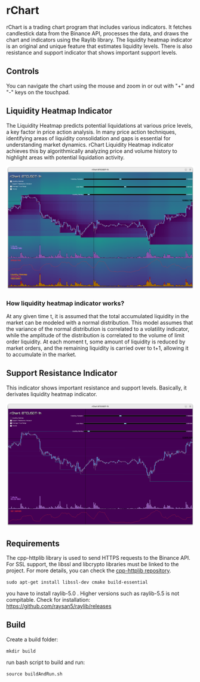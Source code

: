 # rChart

rChart is a trading chart program that includes various indicators. It fetches candlestick data from the Binance API, processes the data, and draws the chart and indicators using the Raylib library. The liquidity heatmap indicator is an original and unique feature that estimates liquidity levels. There is also resistance and support indicator that shows important support levels.

## Controls

You can navigate the chart using the mouse and zoom in or out with "+" and "-" keys on the touchpad.

## Liquidity Heatmap Indicator

The Liquidity Heatmap predicts potential liquidations at various price levels, a key factor in price action analysis. In many price action techniques, identifying areas of liquidity consolidation and gaps is essential for understanding market dynamics. rChart Liquidity Heatmap indicator achieves this by algorithmically analyzing price and volume history to highlight areas with potential liquidation activity.

![alt text](https://github.com/bunyaminAkcay/rChart/blob/master/images/screenshot.png?raw=true)

### How liquidity heatmap indicator works?

At any given time t, it is assumed that the total accumulated liquidity in the market can be modeled with a normal distribution. This model assumes that the variance of the normal distribution is correlated to a volatility indicator, while the amplitude of the distribution is correlated to the volume of limit order liquidity. At each moment t, some amount of liquidity is reduced by market orders, and the remaining liquidity is carried over to t+1, allowing it to accumulate in the market.

## Support Resistance Indicator

This indicator shows important resistance and support levels. Basically, it derivates liquidity heatmap indicator.

![alt text](https://github.com/bunyaminAkcay/rChart/blob/master/images/screenshot2.png?raw=true)

## Requirements

The cpp-httplib library is used to send HTTPS requests to the Binance API. For SSL support, the libssl and libcrypto libraries must be linked to the project. For more details, you can check the [cpp-httplib repository](https://github.com/yhirose/cpp-httplib).


```
sudo apt-get install libssl-dev cmake build-essential
```

you have to install raylib-5.0 . Higher versions such as raylib-5.5 is not compitable. Check for installation: https://github.com/raysan5/raylib/releases

## Build

Create a build folder:

```
mkdir build
```

run bash script to build and run:

```
source buildAndRun.sh
```